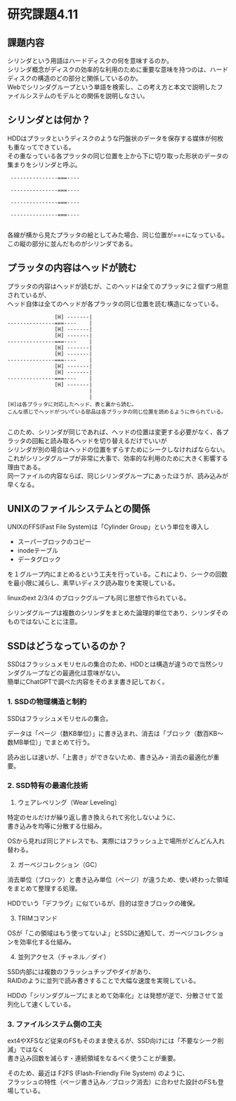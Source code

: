 # 研究課題4.11  
## 課題内容  
シリンダという用語はハードディスクの何を意味するのか。  
シリンダ概念がディスクの効率的な利用のために重要な意味を持つのは、ハードディスクの構造のどの部分と関係しているのか。  
Webでシリンダグループという単語を検索し、この考え方と本文で説明したファイルシステムのモデルとの関係を説明しなさい。  
  
## シリンダとは何か？  
HDDはプラッタというディスクのような円盤状のデータを保存する媒体が何枚も重なってできている。  
その重なっている各プラッタの同じ位置を上から下に切り取った形状のデータの集まりをシリンダと呼ぶ。  
  
```  
 ---------------===----  
  
 ---------------===----  
  
 ---------------===----  
  
 ---------------===----  
  
```  
  
各線が横から見たプラッタの絵としてみた場合、同じ位置が===になっている。  
この縦の部分に並んだものがシリンダである。  
  
## プラッタの内容はヘッドが読む  
プラッタの内容はヘッドが読むが、このヘッドは全てのプラッタに２個ずつ用意されているが、  
ヘッド自体は全てのヘッドが各プラッタの同じ位置を読む構造になっている。  
  
  
```  
               [H] -------|
---------------===----    |
               [H] -------|
               [H] -------|
---------------===----    |
               [H] -------|
               [H] -------|
---------------===----    |
               [H] -------|
               [H] -------|
---------------===----    |
               [H] -------|
                          |
                          |
[H]は各プラッタに対応したヘッド、表と裏から読む。  
こんな感じでヘッドがついている部品は各プラッタの同じ位置を読めるように作られている。  
  
```  
  
このため、シリンダが同じであれば、ヘッドの位置は変更する必要がなく、各プラッタの回転と読み取るヘッドを切り替えるだけでいいが  
シリンダが別の場合はヘッドの位置をずらすためにシークしなければならない。  
これがシリンダグループが非常に大事で、効率的な利用のために大きく影響する理由である。  
同一ファイルの内容ならば、同じシリンダグループにあったほうが、読み込みが早くなる。  
  
## UNIXのファイルシステムとの関係  
UNIXのFFS(Fast File System)は「Cylinder Group」という単位を導入し  
- スーパーブロックのコピー  
- inodeテーブル  
- データグロック  
  
を１グループ内にまとめるという工夫を行っている。これにより、シークの回数を最小限に減らし、素早いディスク読み取りを実現している。  
  
linuxのext 2/3/4 のブロックグループも同じ思想で作られている。  
  
シリンダグループは複数のシリンダをまとめた論理的単位であり、シリンダそのものではないことに注意。  
  
  
  
## SSDはどうなっているのか？  
SSDはフラッシュメモリセルの集合のため、HDDとは構造が違うので当然シリンダグループなどの最適化は意味がない。  
簡単にChatGPTで調べた内容をそのまま書き記しておく。  
  
### 1. SSDの物理構造と制約  
  
SSDはフラッシュメモリセルの集合。  
  
データは「ページ（数KB単位）」に書き込まれ、消去は「ブロック（数百KB〜数MB単位）」でまとめて行う。  
  
読み出しは速いが、「上書き」ができないため、書き込み・消去の最適化が重要。  
  
### 2. SSD特有の最適化技術  
1. ウェアレベリング（Wear Leveling）  
  
特定のセルだけが繰り返し書き換えられて劣化しないように、  
書き込みを均等に分散する仕組み。  
  
OSから見れば同じアドレスでも、実際にはフラッシュ上で場所がどんどん入れ替わる。  
  
2. ガーベジコレクション（GC）  
  
消去単位（ブロック）と書き込み単位（ページ）が違うため、使い終わった領域をまとめて整理する処理。  
  
HDDでいう「デフラグ」に似ているが、目的は空きブロックの確保。  
  
3. TRIMコマンド  
  
OSが「この領域はもう使ってないよ」とSSDに通知して、ガーベジコレクションを効率化する仕組み。  
  
4. 並列アクセス（チャネル／ダイ）  
  
SSD内部には複数のフラッシュチップやダイがあり、  
RAIDのように並列で読み書きすることで大幅な速度を実現している。  
  
HDDの「シリンダグループにまとめて効率化」とは発想が逆で、分散させて並列化して速くしている。  
  
### 3. ファイルシステム側の工夫  
  
ext4やXFSなど従来のFSもそのまま使えるが、SSD向けには「不要なシーク削減」ではなく  
書き込み回数を減らす・連続領域をなるべく使うことが重要。  
  
そのため、最近は F2FS (Flash-Friendly File System) のように、  
フラッシュの特性（ページ書き込み／ブロック消去）に合わせた設計のFSも登場している。  
